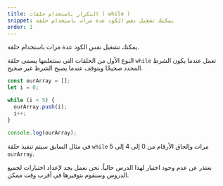 ```yaml
---
title: التكرار باستخدام حلقات ( while )
snippet: يمكنك تشغيل نفس الكود عدة مرات باستخدام حلقة
order: 1
---
```


يمكنك تشغيل نفس الكود عدة مرات باستخدام حلقة.

النوع الأول من الحلقات التي سنتعلمها يسمى حلقة `while` تعمل عندما يكون الشرط
المحدد صحيحًا ويتوقف عندما يصبح الشرط غير صحيح.

```js
const ourArray = [];
let i = 0;

while (i < 5) {
  ourArray.push(i);
  i++;
}

console.log(ourArray);
```

في مثال السابق سيتم تنفيذ حلقة `while` 5 مرات وإلحاق الأرقام من 0 إلى 4 إلى
`ourArray`.

<div class="quiz">
نعتذر عن عدم وجود اختبار لهذا الدرس حالياً. نحن نعمل بجد لإعداد اختبارات لجميع الدروس وسنقوم بتوفيرها في أقرب وقت ممكن.
</div>
